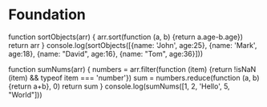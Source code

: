 # Foundation

function sortObjects(arr) {
    arr.sort(function (a, b) {return a.age-b.age})
    return arr
}
console.log(sortObjects([{name: 'John', age:25}, {name: 'Mark', age:18}, {name: "David", age:16}, {name: "Tom", age:36}]))

function sumNums(arr) {
    numbers = arr.filter(function (item) {return !isNaN (item) && typeof item === 'number'})
    sum = numbers.reduce(function (a, b) {return a+b}, 0)
    return sum
}
console.log(sumNums([1, 2, 'Hello', 5, "World"]))